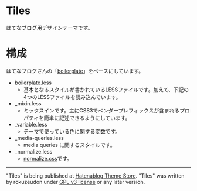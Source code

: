 # Tiles

はてなブログ用デザインテーマです。

# 構成

はてなブログさんの「<a href="https://github.com/hatena/Hatena-Blog-Themes/tree/master/boilerplate">boilerplate</a>」をベースにしています。

* boilerplate.less
    * 基本となるスタイルが書かれているLESSファイルです。加えて、下記の4つのLESSファイルを読み込んでいます。
* _mixin.less
    * ミックスインです。主にCSS3でベンダープレフィックスが含まれるプロパティを簡単に記述できるようにしています。
* _variable.less
    * テーマで使っている色に関する変数です。
* _media-queries.less
    * media queries に関するスタイルです。
* _normalize.less
    * <a href="http://necolas.github.com/normalize.css/">normalize.css</a>です。

---

"Tiles" is being published at [Hatenablog Theme Store](http://blog.hatena.ne.jp/-/store/theme/10328749687194051309). "Tiles" was written by rokuzeudon under [GPL v3 license](http://www.gnu.org/licenses/gpl.html) or any later version.